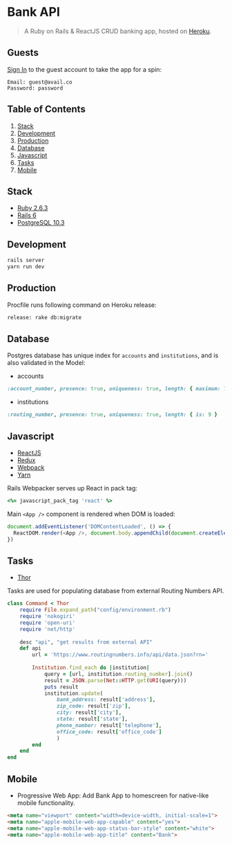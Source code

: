 # Bank API
> A Ruby on Rails & ReactJS CRUD banking app, hosted on [Heroku](https://heroku.com).


## Guests
[Sign In](https://bank-rails-react.herokuapp.com/users/sign_in) to the guest account to take the app for a spin:
```
Email: guest@avail.co
Password: password
```


## Table of Contents
1. [Stack](#stack)
2. [Development](#development)
3. [Production](#production)
4. [Database](#database)
5. [Javascript](#javascript)
6. [Tasks](#tasks)
7. [Mobile](#mobile)


## Stack
* [Ruby 2.6.3](https://www.ruby-lang.org/en/)
* [Rails 6](http://rubyonrails.org)
* [PostgreSQL 10.3](https://www.postgresql.org)


## Development
```bash
rails server
yarn run dev
```


## Production
Procfile runs following command on Heroku release:
```bash
release: rake db:migrate
```


## Database
Postgres database has unique index for `accounts` and `institutions`, and is also validated in the Model:

* accounts
```ruby
:account_number, presence: true, uniqueness: true, length: { maximum: 10 }
```
* institutions
```ruby
:routing_number, presence: true, uniqueness: true, length: { is: 9 }
```


## Javascript
* [ReactJS](https://reactjs.org)
* [Redux](https://redux.js.org)
* [Webpack](https://webpack.js.org)
* [Yarn](https://yarnpkg.com/en/)

Rails Webpacker serves up React in pack tag:
```ruby
<%= javascript_pack_tag 'react' %> 
```

Main `<App />` component is rendered when DOM is loaded:
```javascript
document.addEventListener('DOMContentLoaded', () => {
  ReactDOM.render(<App />, document.body.appendChild(document.createElement('div')));
})
```


## Tasks
* [Thor](http://whatisthor.com)

Tasks are used for populating database from external Routing Numbers API. 
```ruby
class Command < Thor		
	require File.expand_path("config/environment.rb")
	require 'nokogiri'
	require 'open-uri'	
	require 'net/http'
	
	desc "api", "get results from external API"
	def api
		url = 'https://www.routingnumbers.info/api/data.json?rn='
		
		Institution.find_each do |institution|
			query = [url, institution.routing_number].join()
			result = JSON.parse(Net::HTTP.get(URI(query)))
			puts result
			institution.update(
				bank_address: result['address'],
				zip_code: result['zip'],
				city: result['city'],
				state: result['state'],
				phone_number: result['telephone'],
				office_code: result['office_code']
				)
		end
	end
end	
```


## Mobile
* Progressive Web App: Add Bank App to homescreen for native-like mobile functionality. 
```html
<meta name="viewport" content="width=device-width, initial-scale=1">
<meta name="apple-mobile-web-app-capable" content="yes">
<meta name="apple-mobile-web-app-status-bar-style" content="white">
<meta name="apple-mobile-web-app-title" content="Bank">
```
